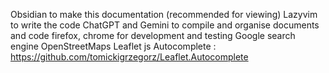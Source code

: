 Obsidian to make this documentation (recommended for viewing)
Lazyvim to write the code
ChatGPT and Gemini to compile and organise documents and code
firefox, chrome for development and testing
Google search engine
OpenStreetMaps
Leaflet js
Autocomplete : https://github.com/tomickigrzegorz/Leaflet.Autocomplete



 